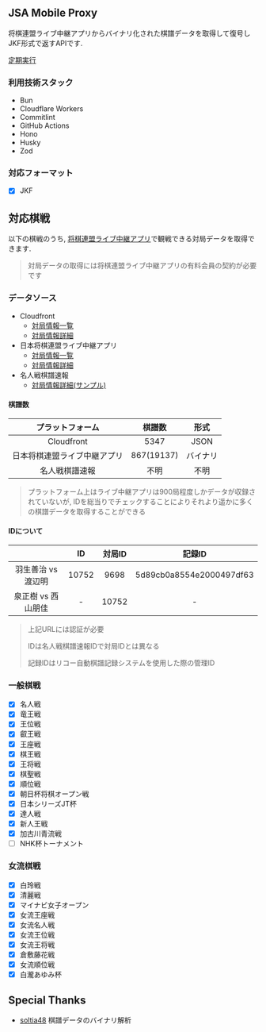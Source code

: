 ## JSA Mobile Proxy

将棋連盟ライブ中継アプリからバイナリ化された棋譜データを取得して復号しJKF形式で返すAPIです.

[定期実行](http://localhost:28787/__scheduled?cron=*+*+*+*+*)

### 利用技術スタック

- Bun
- Cloudflare Workers
- Commitlint
- GitHub Actions
- Hono
- Husky
- Zod

### 対応フォーマット

- [x] JKF

## 対応棋戦

以下の棋戦のうち, [将棋連盟ライブ中継アプリ](https://www.shogi.or.jp/lp/mr201704/)で観戦できる対局データを取得できます.

> 対局データの取得には将棋連盟ライブ中継アプリの有料会員の契約が必要です

### データソース

- Cloudfront
  - [対局情報一覧](https://d2pngvm764jm.cloudfront.net/ai/ai_game_list.txt)
  - [対局情報詳細](https://d2pngvm764jm.cloudfront.net/ai/17361.json)
- 日本将棋連盟ライブ中継アプリ
  - [対局情報一覧](https://ip.jsamobile.jp/api/index.php?action=search&p3=3&p1=0&p2=1400)
  - [対局情報詳細](https://ip.jsamobile.jp/api/index.php?action=shogi&p1=17361)
- 名人戦棋譜速報
  - [対局情報詳細(サンプル)](https://www.meijinsen.jp/sample_kj/10752.txt?gyoku=3?1725419475165)

#### 棋譜数

| プラットフォーム             | 棋譜数     | 形式     |
| :--------------------------: | :--------: | :------: |
| Cloudfront                   | 5347       | JSON     |
| 日本将棋連盟ライブ中継アプリ | 867(19137) | バイナリ |
| 名人戦棋譜速報               | 不明       | 不明     |

> プラットフォーム上はライブ中継アプリは900局程度しかデータが収録されていないが, IDを総当りでチェックすることによりそれより遥かに多くの棋譜データを取得することができる

#### IDについて

|                    | ID    | 対局ID | 記録ID                   |
| :----------------: | :---: | :----: | :----------------------: |
| 羽生善治 vs 渡辺明 | 10752 | 9698   | 5d89cb0a8554e2000497df63 |
| 泉正樹 vs 西山朋佳 | -     | 10752  | -                        |

> 上記URLには認証が必要
>
> IDは名人戦棋譜速報IDで対局IDとは異なる
>
> 記録IDはリコー自動棋譜記録システムを使用した際の管理ID

### 一般棋戦

- [x] 名人戦
- [x] 竜王戦
- [x] 王位戦
- [x] 叡王戦
- [x] 王座戦
- [x] 棋王戦
- [x] 王将戦
- [x] 棋聖戦
- [x] 順位戦
- [x] 朝日杯将棋オープン戦
- [x] 日本シリーズJT杯
- [x] 達人戦
- [x] 新人王戦
- [x] 加古川青流戦
- [ ] NHK杯トーナメント

### 女流棋戦

- [x] 白玲戦
- [x] 清麗戦
- [x] マイナビ女子オープン
- [x] 女流王座戦
- [x] 女流名人戦
- [x] 女流王位戦
- [x] 女流王将戦
- [x] 倉敷藤花戦
- [x] 女流順位戦
- [x] 白瀧あゆみ杯

## Special Thanks

- [soltia48](https://github.com/soltia48) 棋譜データのバイナリ解析
